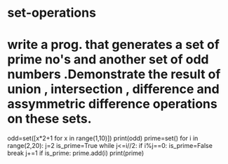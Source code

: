 # set-operations
# write a prog. that generates a set of prime no's and another set of odd numbers .Demonstrate the result of union , intersection , difference and assymmetric difference operations on these sets.
odd=set([x*2+1 for x in range(1,10)])
print(odd)
prime=set()
for i in range(2,20):
    j=2
    is_prime=True
    while j<=i//2:
        if i%j==0:
            is_prime=False
            break
        j+=1
    if is_prime:
        prime.add(i)
print(prime)
